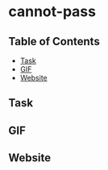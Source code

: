 # cannot-pass

## Table of Contents
- [Task](#task)
- [GIF](#gif)
- [Website](#website)

## Task

## GIF

## Website